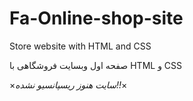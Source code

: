 # Fa-Online-shop-site
Store website with HTML and CSS


صفحه اول وبسایت فروشگاهی با HTML و CSS

×*سایت هنوز ریسپانسیو نشده!!*×
